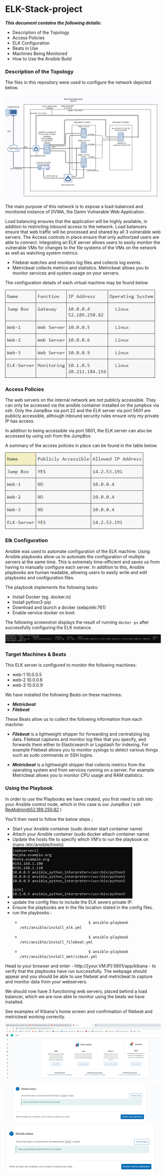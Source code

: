 # ELK-Stack-project

***This document contains the following details:***

- Description of the Topology
- Access Policies
- ELK Configuration
- Beats in Use
- Machines Being Monitored
- How to Use the Ansible Build

### Description of the Topology

The files in this repository were used to configure the network depicted below.

![Diagram](https://github.com/bnicholson17/ELK-Stack-project/blob/5ff4591f5b505d4b51870017ca2c9f68c3e153f6/Network%20Diagram/Network-diagram.PNG)



The main purpose of this network is to expose a load-balanced and monitored instance of DVWA, the Damn Vulnerable Web Application.

Load balancing ensures that the application will be highly available, in addition to restricting inbound access to the network. Load balancers 
ensure that web traffic will be processed and shared by all 3 vulnerable web servers. The Access controls in place ensure that only authorized 
users are able to connect.
Integrating an ELK server allows users to easily monitor the vulnerable VMs for changes to the file systems of the VMs on the network 
as well as watching system metrics.
- Filebeat watches and monitors log files and collects log events.
- Metricbeat collects metrics and statistics. Metricbeat allows you to monitor services and system usage on your servers. 

The configuration details of each virtual machine may be found below.

![Diagram](https://github.com/bnicholson17/ELK-Stack-project/blob/72a684ca0f849d877251cd9d5ac57c4589068b5f/extra%20screenshots/VMtable.PNG)
### Access Policies

The web servers on the internal network are not publicly accessible. They can only be accessed via the ansible container installed on the jumpbox via ssh.
Only the JumpBox via port 22 and the ELK server via port 5601 are publicly accessible, although inbound security rules ensure only my private IP has access. 

In addition to being accessible via port 5601, the ELK server can also be accessed by using ssh from the JumpBox. 

A summary of the access policies in place can be found in the table below.

![Diagram](https://github.com/bnicholson17/ELK-Stack-project/blob/49c20d7bd71cad59dfa0fb2c6696ecfa4524ac6a/extra%20screenshots/access-policy.PNG)

### Elk Configuration

Ansible was used to automate configuration of the ELK machine. Using Ansible playbooks allow us to automate the configuration of multiple servers at the same time.
This is extremely time-efficient and saves us from having to manually configure each server. In addition to this, Ansible playbooks are human readable, allowing users to easily write and edit
playbooks and configuration files. 

The playbook implements the following tasks:

-  Install Docker (eg. docker.io)  
-  Install python3-pip
-  Download and launch a docker (sebp/elk:761)
-  Enable service docker on boot

The following screenshot displays the result of running `docker ps` after successfully configuring the ELK instance.

![Docker_ps](https://github.com/bnicholson17/ELK-Stack-project/blob/46d43788de748132acb32aa5d374afc48c481eab/Images/docker-ps.PNG)

### Target Machines & Beats
This ELK server is configured to monitor the following machines:
- web-1 10.0.0.5
- web-2 10.0.0.6
- web-3 10.0.0.9

We have installed the following Beats on these machines:
- ***Metricbeat***
- ***Filebeat***

These Beats allow us to collect the following information from each machine:

- ***Filebeat*** is a lightweight shipper for forwarding and centralizing log data. Filebeat captures and monitor log files that you specify, and forwards them either to Elasticsearch or Logstash for indexing. For example Filebeat allows you to monitor syslogs to detect various things such as sudo commands or SSH logins. 

- ***Metricbeat*** is a lightweight shipper that collects metrics from the operating system and from services running on a server. For example Metricbeat allows you to monitor CPU usage and RAM statistics.

### Using the Playbook
In order to use the Playbooks we have created, you first need to ssh into your Ansible control node, which in this case is our JumpBox ( ssh RedAdmin@52.189.250.82 )

You'll then need to follow the below steps ;
- Start your Ansible container  (sudo docker start container name)
- Attach your Ansible container (sudo docker attach container name) 
- Update the hosts file to specify which VM's to run the playbook on  (nano /etc/ansible/hosts)
- ![Diagram](https://github.com/bnicholson17/ELK-Stack-project/blob/4841b51bb14c7305227133e73e2f82cf7cde317c/extra%20screenshots/host-config.PNG)
- update the config files to include the ELK severs private IP.
- Ensure the playbooks are in the file location stated in the config files.
- run the playbooks :
  -                                    $ ansible-playbook /etc/ansible/install_elk.yml 
  -                                    $ ansible-playbook /etc/ansible/install_filebeat.yml 
  -                                    $ ansible-playbook /etc/ansible/install_metricbeat.yml 
																			
Head to your browser and enter - http://[your.VM.IP]:5601/app/kibana - to verify that the playbooks have run successfully. The webpage should appear and you should be able to use filebeat and metricbeat to capture and monitor data from your webservers. 

We should now have 3 functioning web servers, placed behind a load balancer, which we are now able to monitor using the beats we have installed.


See examples of Kibana's home screen and confirmation of filebeat and metricbeat working correctly.


![Diagram](https://github.com/bnicholson17/ELK-Stack-project/blob/46d43788de748132acb32aa5d374afc48c481eab/Kabana/Kibana_Home.PNG)


![Diagram](https://github.com/bnicholson17/ELK-Stack-project/blob/a3470454c3f4a50b3b6247f564dc0ffc21bc71cc/Kabana/CHECK_DATA_1.PNG)


![Diagram](https://github.com/bnicholson17/ELK-Stack-project/blob/a3470454c3f4a50b3b6247f564dc0ffc21bc71cc/Kabana/CHECK_DATA_2.PNG)


    

